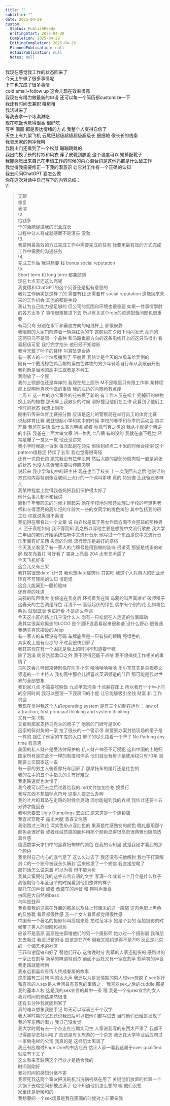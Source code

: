 ```yaml
---
title: ""
subtitle: ""
date: 2025-04-29
custom:
  Status: PublishReady
  WritingStart: 2025-04-28
  Completion: 2025-04-29
  EditingCompletion: 2025-04-29
  PlannedPublication: null
  ActualPublication: null
  Notes: null
---        
```

我现在感觉我工作的状态回来了          
今天上午做了很多事情呢        
下午也完成了很多事情          
cold email+follow up 这会儿现在效率很高        
我现在有精力做最新的申请 还可以每一个简历都customize一下           
我还有时间去兼职 赚房租           
我活过来了          
等我去拿一个冰淇淋吃          
现在吃饭也觉得很香 很好吃           
写字 画画 都是表达情绪的方式 我整个人变得自信了          
天空上有九架飞机 云尾巴超级超级超级超级长 细细地 像长长的线条          
我邻居家的狗冲我叫        
我刚出门还看到了一个松鼠 蹦蹦跳跳的          
我出门换了长的衬衫和风衣 穿了皮靴到膝盖 这个温度可以 短裤配靴子           
我能感觉出来自己在申请工作的时候的内心潜台词是这他妈都是什么破工作        
我觉得我需要修正一下我的潜意识 让它对工作有一个正确的认知          
我去问问ChatGPT 要怎么做        
你在这次对话中自己写下的内容总结：          
\1.           
> 无聊          
重复          
表演          
\2.           
> 给钱多          
干的活能促进我的职业成长          
过程中让人有成就感而不是沮丧 没劲          
\3.           
> 我要用最高效的方式完成工作中需要完成的任务 我要用最有效的方式完成工作中需要的沟通任务          
\4.           
> 完成工作后 我只想要 钱 bonus social reputation          
\5.           
> Short term 和 long term 都兼顾到          
现在七点天还这么亮呢        
我觉得和ChatGPT的这个问答还是挺有意思的          
我对工作确实是这样子的 需要有钱 还需要有 social reputation 这能换来未来的工作机会 其他的都是手段          
我认为自己能力是足够的 但公司的氛围和环境也很重要 如果一件事情掣肘的各方太多了 事情很难推进下去 所以有关这个role的资源配备问题也很重要          
有两只鸟 分别在水平和垂直方向的电线杆上 都很安静        
我眼前的人家门前停着一辆深红色的车 这颜色在夕阳下闪闪发光 亮亮的          
这两只鸟不是同一个品种 和马路垂直方向的这条电线杆上的这只鸟很小 看着超级可爱 我打完字抬头 他已经不知踪影          
我今天戴了叶子的耳环 叫耳坠更合适          
有一家人的一个垃圾桶倒了 平躺着 我估计是今天的垃圾车给弄倒的        
刚有一个戴浅棕色鸭舌帽的穿白色体恤的男少年骑着自行车从我眼前开出 我判断是当地的高中生或者是本科生          
我刚放了一个屁          
我的上颚部位还是痒痒的 我现在想上厕所 M不是眼里只有跟工作嘛 某种程度上说明他喜欢他做的事情 我的左边的内眼角有点痒          
上周五 这一片的办公室外的花被换了新的 有工作人员在松土 扔掉旧的植物 换上新的植物 那天早上我散步的时候 刚好撞见他们在工作 我看到了他们工作时的状态 我想上厕所           
刚喇叭传来体育比赛报分数 应该是这儿的警察局在举行员工的体育比赛          
说起体育比赛 我就想起小学和初中的时候 学校的春季和秋季的运动会 每次开幕 我爸在讲话 说什么春光明媚 或者 秋高气爽之类的 我从小就是个叛逆的小孩 我爸在上面大做文章 讲一堆乱七八糟 有的没的 我就在底下睡觉 经常是睡了一觉又一觉 他还没讲完          
我小学时候跑一百米 每次起跑在领先 但快到终点二十米的时候会摔倒 这个pattern很稳定 持续了五年 我也觉得很奇怪           
还有一次跑长跑 跑完我没有拉伸肌肉 然后大腿的那部分肌肉就一直是紧张的状态 也没人告诉我需要拉伸肌肉啊           
说起来 我小学和初中的班主任 现在也当了校长 上一次我回去之后 他说话的方式和内容特别像互联网上流行的一个词叫爹味 真的 特别像 比我爸还爹味儿           
我某种程度上觉得我爸妈把我们保护得太好了        
他什么事儿都不和我讲        
直到千年我回去的时候才聊起来 他在学校地时候还处理过学校的年轻男老师和长得漂亮的高年纪的年龄大一些的女同学的桃色纠纷 其中包括我的班主任 你就说离谱不离谱          
我记得在哪看过一个文章 说 白岩松是属于男女作风方面不会犯错的那种男人 至于真相如何 我不得而知 我之所以写他主要是想提中文流行歌曲 我大学二年级的暑假开始系统性听中文流行音乐 他写过一个东西是说中文流行音乐里面有好东西 失恋的时候 流行音乐是最好的搭档          
今天我又看见了有一家人的门牌号是用猫做的装饰 很讲究 那猫是线条的轮廓 现在亮着灯 可好看了 猫身上亮着 204 太有艺术感了          
今天飞机好多        
这会儿又有三架          
我其实很想date飞行员 我也想date建筑师 其实吧 我这个人对男人的职业光环有不可理喻的认知 很奇怪          
这会儿能闻到一股轮胎味        
还有草的味道          
乌鸦的叫声很大 仿佛追在我身后 环视着我在叫 乌鸦的叫声真难听 破啰嗓子           
这春天的主色调是绿色 深浅不一 高低起伏的绿色 偶尔有个别的花 比如粉色 紫色 就很显眼 也蛮好看 不是那么单调          
今天这小区的路上几乎没什么人 刚有一只松鼠在人走道的位置蹿动          
我其实很喜欢奥迪的LOGO 是个圆环连着看起来很和谐 没什么野心 很普通          
我确实喜欢摆设的Jeep          
有一家人的车牌没有号码 车牌底层是一只有猫的眼睛 亮绿色的          
其实晚上是有点凉的 不过我很快到家了           
我其实现在有一个困扰是晚上的时间不知道要干嘛        
除了泡澡 刷牙洗脸漱口之外 我不晓得还能干点啥 我不想搞找工作相关的事情了          
鸟叫这会儿听起来特别像在叫季小军 哈哈哈哈哈哈 季小军其实是央视英文频道的一个主持人 我初高中那会儿很喜欢英语频道的节目 那可能是我对世界的全部想象          
我到家八点 不需要吃晚饭 九点半去泡澡 十点躺在床上 所以我有一个半小时的空闲时间 我可以整理一下我房间的小屋 让它能够吸引金钱 财富 和 工作机会          
我现在觉得我这个人的operating system 是有三个机制在运作： law of attraction, first principal thinking and system thinking           
又有一架飞机        
又看到那家支持乌克兰的牌子了 他家的门牌号是500          
这家的斜对角的一家 拉了很长的一个警示带 和警察办案封锁现场的带子是一样的 挡住了他家的车库的入口 带子的尽头插着一个牌子  No Parking any time 有意思        
美国的私人财产是受法律保护的 私人财产神圣不可侵犯 这和中国的土地归国家所有是完全不一样的制度和体系 他们就没有房子是使用权只有70年 到期要上交国家这一说          
有一家的男主人骑着摩托车回家了 那摩托车的尾灯还是红色的          
我的左手的五个手指头的关节好难受          
我走路速度也太慢了          
我今晚可以回去之后试着给我的.md文件加加空格 换换行          
我写东西不想加标点符号 这事儿要怎么办啊          
我的叶片的耳坠在走路的时候会晃动 偶尔能碰到我的衣领 我估计还要十五分钟才能回去          
我明天要去 Ugly Dumplings 去面试 原来这是一个连锁店           
我喜欢穿靴子 露出大腿 青春又性感          
我刚路过三珠花 深紫色带点深红色的 果真是性感熟女的颜色 晚礼服用那个颜色会很好看 或者丝绒质感的面料用那个颜色显得很高贵很典雅也隐隐透着性感          
傻逼数学天才口中的黑寡妇蜘蛛的颜色 在我的认知里 就是我刚才看到的那个颜色          
我觉得自己内心的底气足了 这么久过去了 我还没有把他解封 我也不打算解封 C的一个账号被我永久解封 后来他发了一个短信 我直接忽略了          
那句话怎么说来着 可以为零 但不能为负        
我其实蛮期待我的这些自言自语的文字 写满一年或者三个月会是什么样子        
我很期待今年圣诞节的时候看到他们整体的样子          
摩托车的声音 或者 改装车的声音 和 狗叫声重叠        
虫鸣是大自然的bass        
鸟叫是鼓声          
我看着我的这露在外面的膝盖以及往上15厘米的这一段腿 这肉色配上黑色的及膝靴 看着都很性感 我一个女人看着都觉得很性感          
中国有一个著名的摄影师叫高啥来着 拍过范冰冰 她是个女的 但她摄影的时候带了男人的眼睛和视角           
应该不是高原 高原是拍窦唯他们的另一个摄影师 她办过一个摄影展 我和朋友去看过 我没记错的话 应该是在798 但我又隐约觉得不是798 反正是北京的一个偏艺术的社区           
王菲和谢霆锋和好了 替他们开心 这傍晚时分 割草的人家还挺多的 感路过的一家正在割草 新草的味道特别浓 前面不远处又有一家在割草 割草机的声音我走路就能听到          
我永远都喜欢有情人终成眷属的故事          
这周围有三只狗 叫的太大声 我还以为是发情期的男人想sex想疯了 sex多好 和喜欢的人sex是人世间最有意思的事情之一 我喜欢sex之后的cuddle 那是我的基本人权 这是我的sex宣言的其中一条 嗯 我是一个有sex宣言的女人          
我对时间的预估果然很准        
还有五分钟我就能到家了          
真的难以想象我随手记 每天可以写满三千个汉字          
我大学时期的室友还说我日后可以把他们都写进去 当时他们已经是发现了我的写东西的潜力 我自己没发觉          
我大学时期有去一个杂志社应聘实习生 人家说我写的东西太严肃了 我都不记得那杂志社叫啥了 应该是有关旅游的一个杂志 我还在大学毕业后应聘过一家做电梯的公司 我真的是 这经历太离谱了        
我还有应聘过Page One的书店店员 估计人家一看我这属于over qualified 就没有下文了        
这么看来互联网这个行业才是适合我的        
时间刚刚好        
我对时间的感知分毫不差          
我烦死我这两个室友把洗碗机当洗锅机器在用了 关键他们放置的位置一个大锅下去啥空间都被占满了 也不知道他们怎么想的 噢 他们没想           
家里还是挺暖和的          
我想要的一个sex场景是我在画画的时候对方非要亲我           
      